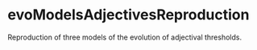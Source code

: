 # evoModelsAdjectivesReproduction
 Reproduction of three models of the evolution of adjectival thresholds.
